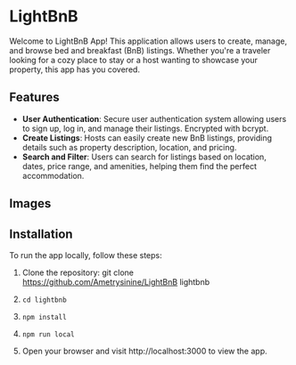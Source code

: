 # LightBnB

Welcome to LightBnB App! This application allows users to create, manage, and browse bed and breakfast (BnB) listings. Whether you're a traveler looking for a cozy place to stay or a host wanting to showcase your property, this app has you covered.

## Features

- **User Authentication**: Secure user authentication system allowing users to sign up, log in, and manage their listings. Encrypted with bcrypt.
- **Create Listings**: Hosts can easily create new BnB listings, providing details such as property description, location, and pricing.
- **Search and Filter**: Users can search for listings based on location, dates, price range, and amenities, helping them find the perfect accommodation.

## Images



## Installation

To run the app locally, follow these steps:

1. Clone the repository:
       git clone https://github.com/Ametrysinine/LightBnB lightbnb
2.     cd lightbnb
2.     npm install
3.     npm run local
4. Open your browser and visit http://localhost:3000 to view the app.